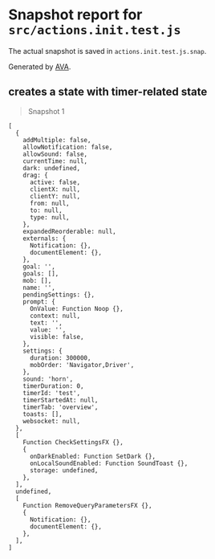 # Snapshot report for `src/actions.init.test.js`

The actual snapshot is saved in `actions.init.test.js.snap`.

Generated by [AVA](https://avajs.dev).

## creates a state with timer-related state

> Snapshot 1

    [
      {
        addMultiple: false,
        allowNotification: false,
        allowSound: false,
        currentTime: null,
        dark: undefined,
        drag: {
          active: false,
          clientX: null,
          clientY: null,
          from: null,
          to: null,
          type: null,
        },
        expandedReorderable: null,
        externals: {
          Notification: {},
          documentElement: {},
        },
        goal: '',
        goals: [],
        mob: [],
        name: '',
        pendingSettings: {},
        prompt: {
          OnValue: Function Noop {},
          context: null,
          text: '',
          value: '',
          visible: false,
        },
        settings: {
          duration: 300000,
          mobOrder: 'Navigator,Driver',
        },
        sound: 'horn',
        timerDuration: 0,
        timerId: 'test',
        timerStartedAt: null,
        timerTab: 'overview',
        toasts: [],
        websocket: null,
      },
      [
        Function CheckSettingsFX {},
        {
          onDarkEnabled: Function SetDark {},
          onLocalSoundEnabled: Function SoundToast {},
          storage: undefined,
        },
      ],
      undefined,
      [
        Function RemoveQueryParametersFX {},
        {
          Notification: {},
          documentElement: {},
        },
      ],
    ]
